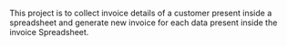 This project is to collect invoice details of a customer present inside a spreadsheet and generate new invoice for each data present inside the invoice Spreadsheet. 